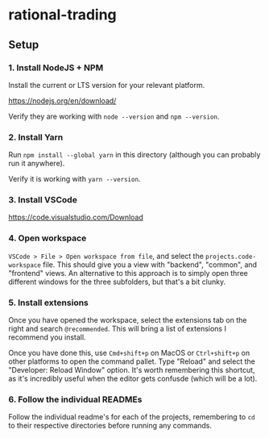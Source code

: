 # rational-trading

## Setup

### 1. Install NodeJS + NPM

Install the current or LTS version for your relevant platform.

https://nodejs.org/en/download/

Verify they are working with `node --version` and `npm --version`.

### 2. Install Yarn

Run `npm install --global yarn` in this directory (although you can probably run it anywhere).

Verify it is working with `yarn --version`.

### 3. Install VSCode

https://code.visualstudio.com/Download

### 4. Open workspace

`VSCode > File > Open workspace from file`, and select the `projects.code-workspace` file. This should give you a view with "backend", "common", and "frontend" views. An alternative to this approach is to simply open three different windows for the three subfolders, but that's a bit clunky. 

### 5. Install extensions

Once you have opened the workspace, select the extensions tab on the right and search `@recommended`. This will bring a list of extensions I recommend you install.

Once you have done this, use `Cmd+shift+p` on MacOS or `Ctrl+shift+p` on other platforms to open the command pallet. Type "Reload" and select the "Developer: Reload Window" option. It's worth remembering this shortcut, as it's incredibly useful when the editor gets confusde (which will be a lot).

### 6. Follow the individual READMEs

Follow the individual readme's for each of the projects, remembering to `cd` to their respective directories before running any commands.
